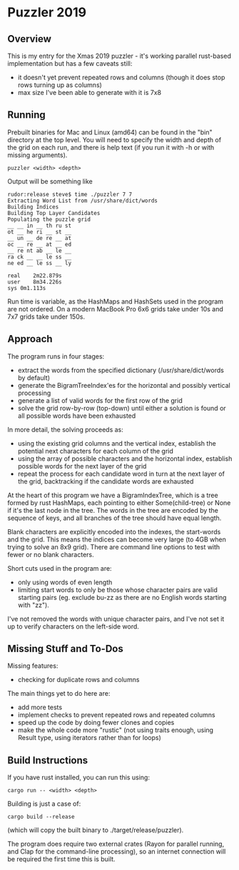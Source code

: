# Puzzler 2019

## Overview

This is my entry for the Xmas 2019 puzzler - it's working parallel rust-based implementation but has a few caveats still:

  - it doesn't yet prevent repeated rows and columns (though it does stop rows turning up as columns)
  - max size I've been able to generate with it is 7x8

## Running

Prebuilt binaries for Mac and Linux (amd64) can be found in the "bin" directory at the top level. You will need to specify
the width and depth of the grid on each run, and there is help text (if you run it with -h or with missing arguments).

    puzzler <width> <depth>

Output will be something like

    rudor:release steve$ time ./puzzler 7 7
    Extracting Word List from /usr/share/dict/words
    Building Indices
    Building Top Layer Candidates
    Populating the puzzle grid
    __ __ in __ th ru st
    ot __ he ri __ st __
    __ un __ de re __ at
    oc __ re __ at __ ed
    __ re nt ab __ le __
    ra ck __ __ le ss __
    ne ed __ le ss __ ly

    real	2m22.879s
    user	8m34.226s
    sys	0m1.113s

Run time is variable, as the HashMaps and HashSets used in the program are not ordered. On a modern MacBook Pro 6x6 grids
take under 10s and 7x7 grids take under 150s.

## Approach

The program runs in four stages:
  - extract the words from the specified dictionary (/usr/share/dict/words by default)
  - generate the BigramTreeIndex'es for the horizontal and possibly vertical processing
  - generate a list of valid words for the first row of the grid
  - solve the grid row-by-row (top-down) until either a solution is found or all possible words have been exhausted

In more detail, the solving proceeds as:

  - using the existing grid columns and the vertical index,  establish the potential next characters for each column of the grid
  - using the array of possible characters and the horizontal index, establish possible words for the next layer of the grid
  - repeat the process for each candidate word in turn at the next layer of the grid, backtracking if the candidate words are
    exhausted

At the heart of this program we have a BigramIndexTree, which is a tree formed by rust HashMaps, each pointing to either
Some(child-tree) or None if it's the last node in the tree. The words in the tree are encoded by the sequence of keys, and all
branches of the tree should have equal length.

Blank characters are explicitly encoded into the indexes, the start-words and the grid. This means the indices can become very large
(to 4GB when trying to solve an 8x9 grid). There are command line options to test with fewer or no blank characters.

Short cuts used in the program are:

  - only using words of even length
  - limiting start words to only be those whose character pairs are valid starting pairs (eg. exclude bu-zz as there are no English words
    starting with "zz").

I've not removed the words with unique character pairs, and I've not set it up to verify characters on the left-side word.

## Missing Stuff and To-Dos

Missing features:

  - checking for duplicate rows and columns

The main things yet to do here are:

  - add more tests
  - implement checks to prevent repeated rows and repeated columns
  - speed up the code by doing fewer clones and copies
  - make the whole code more "rustic" (not using traits enough, using Result type, using iterators rather than for loops)

## Build Instructions

If you have rust installed, you can run this using:

    cargo run -- <width> <depth>

Building is just a case of:

    cargo build --release

(which will copy the built binary to ./target/release/puzzler).

The program does require two external crates (Rayon for parallel running, and Clap for the command-line processing), so an
internet connection will be required the first time this is built.





